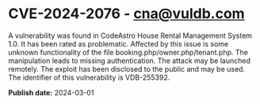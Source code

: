 # CVE-2024-2076 - cna@vuldb.com

A vulnerability was found in CodeAstro House Rental Management System 1.0. It has been rated as problematic. Affected by this issue is some unknown functionality of the file booking.php/owner.php/tenant.php. The manipulation leads to missing authentication. The attack may be launched remotely. The exploit has been disclosed to the public and may be used. The identifier of this vulnerability is VDB-255392.

**Publish date:** 2024-03-01

